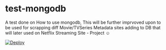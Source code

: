 # test-mongodb

A test done on How to use mongodb, This will be further imprvoved upon to be used for scrapping diff Movie/TVSeries Metadata sites adding to DB that will later used on Netflix Streaming Site - Project ☺

[![Deploy](https://www.herokucdn.com/deploy/button.svg)](https://heroku.com/deploy)